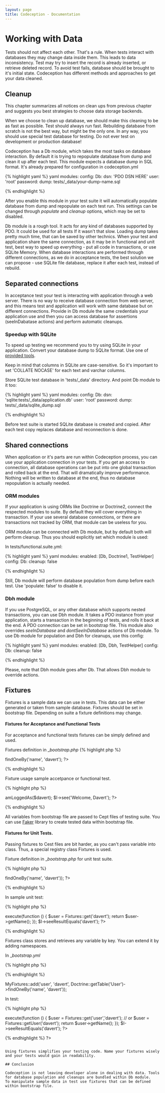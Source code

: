 ```yaml
---
layout: page
title: Codeception - Documentation
---
```


# Working with Data

Tests should not affect each other. That's a rule. When tests interact with databases they may change data inside them. This leads to data inconsistency. Test may try to insert the record is already inserted, or retrieve deleted record. To avoid test fails, database should be brought to it's initial state. Codeception has different methods and approaches to get your data cleaned.

## Cleanup

This chapter summarizes all notices on clean ups from previous chapter and suggests you best strategies to choose data storage backends.

When we choose to clean up database, we should make this cleaning to be as fast as possible. Test should always run fast. Rebuilding database from scratch is not the best way, but might be the only one. In any way, you should use special test database for testing. Do not ever test on development or production database!

Codeception has a Db module, which takes the most tasks on database interaction. By default it is trying to repopulate database from dump and clean it up after each test. This module expects a database dump in SQL format. It's already prepared for configuration in codeception.yml

{% highlight yaml %}
 yaml
modules:
    config:
        Db:
            dsn: 'PDO DSN HERE'
            user: 'root'
            password:
            dump: tests/_data/your-dump-name.sql

{% endhighlight %}

After you enable this module in your test suite it will automatically populate database from dump and repopulate on each test run. This settings can be changed through _populate_ and _cleanup_ options, which may be set to disabled.

Db module is a rough tool. It acts for any kind of databases supported by PDO. It could be used for all tests If it wasn't that slow. Loading dump takes pretty much time, that can be saved by other technics. When your test and application share the same connection, as it may be in functional and unit test, best way to speed up everything - put all code in transactions, or use SQLite Memory. When database interactions are performed through different connections, as we do in acceptance tests, the best solution we can propose - use SQLite file database, replace it after each test, instead of rebuild.

## Separated connections

In acceptance test your test is interacting with application through a web server. There is no way to receive database connection from web server, and this means test and application will work with same database but on different connections. Provide in Db module the same credentials your application use and then you can access database for assertions (seeInDabatase actions) and perform automatic cleanups.

### Speedup with SQLite

To speed up testing we recommend you to try using SQLite in your application. Convert your database dump to SQLite format. Use one of [provided tools](http://www.sqlite.org/cvstrac/wiki?p=ConverterTools).

Keep in mind that columns in SQLite are case-sensitive. So it's important to set 'COLLATE NOCASE' for each text and varchar columns.

Store SQLite test database in 'tests/_data' directory. And point Db module to it too:

{% highlight yaml %}
 yaml
modules:
    config:
        Db:
            dsn: 'sqlite:tests/_data/application.db'
            user: 'root'
            password:
            dump: tests/_data/sqlite_dump.sql

{% endhighlight %}

Before test suite is started SQLite database is created and copied. After each test copy replaces database and reconnection is done. 

## Shared connections

When application or it's parts are run within Codeception process, you can use your application connection in your tests. 
If you get an access to connection, all database operations can be put into one global transaction and rolled back at the end. That will dramatically improve performance. Nothing will be written to database at the end, thus no database repopulation is actually needed.

### ORM modules

If your application is using ORMs like Doctrine or Doctrine2, connect the respected modules to suite. By default they will cover everything in transaction. If your use several database connections, or there are transactions not tracked by ORM, that module can be useless for you.

ORM module can be connected with Db module, but by default both will perform cleanup. Thus you should explicitly set which module is used:

In tests/functional.suite.yml:

{% highlight yaml %}
 yaml
modules:
	enabled: [Db, Doctrine1, TestHelper]
	config:
		Db:
			cleanup: false

{% endhighlight %}

Still, Db module will perform database population from dump before each test. Use 'populate: false' to disable it.

### Dbh module

If you use PostgreSQL, or any other database which supports nested transactions, you can use Dbh module. It takes a PDO instance from your application, starts a transaction in the beginning of tests, and rolls it back at the end.
A PDO connection can be set in bootstrap file. This module also overrides _seeInDatabase_ and _dontSeeInDatabase_ actions of Db module.
To use Db module for population and Dbh for cleanups, use this config:

{% highlight yaml %}
 yaml
modules:
	enabled: [Db, Dbh, TestHelper]
	config:
		Db:
			cleanup: false


{% endhighlight %}

Please, note that Dbh module goes after Db. That allows Dbh module to override actions.

## Fixtures

Fixtures is a sample data we can use in tests. This data can be either generated or taken from sample database. Fixtures should be set in bootstrap file. Depending on suite a fixture definitions may change. 

#### Fixtures for Acceptance and Functional Tests

For acceptance and functional tests fixtures can be simply defined and used.

Fixtures definition in __bootstrap.php_
{% highlight php %}

<?php
// let's take user from sample database. 
// we can populate it with Db module
$davert = Doctrine::getTable('User')->findOneBy('name', 'davert');

?>

{% endhighlight %}

Fixture usage sample accetpance or functional test.

{% highlight php %}

<?php
$I = new TestGuy($scenario);
$I->amLoggedAs($davert);
$I->see('Welcome, Davert');
?>

{% endhighlight %}

All variables from bootstrap file are passed to Cept files of testing suite. 
You can use [Faker](https://github.com/fzaninotto/Faker) library to create tested data within bootstrap file.

#### Fixtures for Unit Tests.

Passing fixtures to Cest files are bit harder, as you can't pass variable into class. Thus, a special registry class Fixtures is used.

Fixture definition in __bootstrap.php_ for unit test suite.

{% highlight php %}

<?php
use \Codeception\Util\Fixtures as Fixtures;
Fixtures::add('davert', Doctrine::getTable('User')->findOneBy('name', 'davert'));
?>

{% endhighlight %}

In sample unit test:

{% highlight php %}

<?php
$I->execute(function () {
    $user = Fixtures::get('davert');
    return $user->getName();        
});
$I->seeResultEquals('davert');
?>

{% endhighlight %}

Fixtures class stores and retrieves any variable by key. You can extend it by adding namespaces.

In __bootstrap.yml_

{% highlight php %}

<?php
use \Codeception\Util\Fixtures as Fixtures;

class MyFixtures extends Fixtures {
    public static function add($namespace, $key, $value) {
        parent::add("$namespace.$key", $value);
    }    
    public static function get($namespace, $key) {
        return parent::get("$namespace.$key");
    }

    public static function getUser($key)
    {
        return parent::get("user.$key");
    }
};
?>

{% endhighlight %}

MyFixtures::add('user', 'davert', Doctrine::getTable('User')->findOneBy('name', 'davert'));

In test:

{% highlight php %}

<?php
$I->execute(function () {
    $user = Fixtures::get('user','davert');
    // or
    $user = Fixtures::getUser('davert');
    return $user->getName();        
});
$I->seeResultEquals('davert');
?>

{% endhighlight %}
?>
```

Using fixtures simplifies your testing code. Name your fixtures wisely and your tests would gain in readability.

## Conclusion

Codeception is not leaving developer alone in dealing with data. Tools for database population and cleanups are bundled within Db module.
To manipulate sample data in test use fixtures that can be defined within bootstrap file.